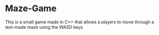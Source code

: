 # Maze-Game
This is a small game made in C++ that allows a players to move through a text-made maze using the WASD keys. 
